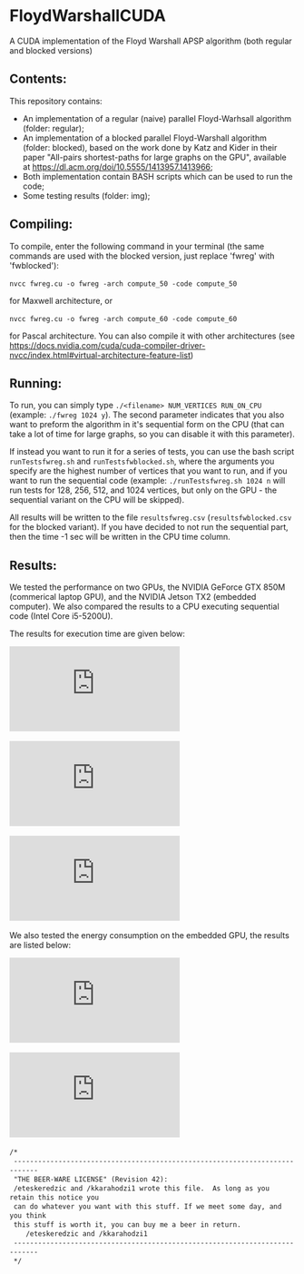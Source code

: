 # FloydWarshallCUDA
 A CUDA implementation of the Floyd Warshall APSP algorithm (both regular and blocked versions)
 
## Contents:

This repository contains:
- An implementation of a regular (naive) parallel Floyd-Warhsall algorithm (folder: regular);
- An implementation of a blocked parallel Floyd-Warshall algorithm (folder: blocked), based on the work done by Katz and Kider in their paper "All-pairs shortest-paths for large graphs on the GPU", available at https://dl.acm.org/doi/10.5555/1413957.1413966;
- Both implementation contain BASH scripts which can be used to run the code;
- Some testing results (folder: img);

## Compiling:
To compile, enter the following command in your terminal (the same commands are used with the blocked version, just replace 'fwreg' with 'fwblocked'):

`nvcc fwreg.cu -o fwreg -arch compute_50 -code compute_50`

for Maxwell architecture, or

`nvcc fwreg.cu -o fwreg -arch compute_60 -code compute_60`

for Pascal architecture. You can also compile it with other architectures (see https://docs.nvidia.com/cuda/cuda-compiler-driver-nvcc/index.html#virtual-architecture-feature-list)

## Running:
To run, you can simply type `./<filename> NUM_VERTICES RUN_ON_CPU` (example: `./fwreg 1024 y`). The second parameter indicates that you also want to preform the algorithm in it's sequential form on the CPU (that can take a lot of time for large graphs, so you can disable it with this parameter).

If instead you want to run it for a series of tests, you can use the bash script `runTestsfwreg.sh` and `runTestsfwblocked.sh`, where the arguments you specify are the highest number of vertices that you want to run, and if you want to run the sequential code (example: `./runTestsfwreg.sh 1024 n` will run tests for 128, 256, 512, and 1024 vertices, but only on the GPU - the sequential variant on the CPU will be skipped). 

All results will be written to the file `resultsfwreg.csv` (`resultsfwblocked.csv` for the blocked variant). If you have decided to not run the sequential part, then the time -1 sec will be written in the CPU time column.


## Results:
We tested the performance on two GPUs, the NVIDIA GeForce GTX 850M (commerical laptop GPU), and the NVIDIA Jetson TX2 (embedded computer). We also compared the results to a CPU executing sequential code (Intel Core i5-5200U).

The results for execution time are given below:


![CPU vs GTX 850M](https://github.com/eteskeredzic/FloydWarshallCUDA/blob/master/img/graphic1.pdf)

![CPU vs Jetson TX2](https://github.com/eteskeredzic/FloydWarshallCUDA/blob/master/img/graphic1.pdf)

![GTX 850M vs Jetson TX2](https://github.com/eteskeredzic/FloydWarshallCUDA/blob/master/img/graphic1.pdf)

We also tested the energy consumption on the embedded GPU, the results are listed below:


![Peak power consumption during execution](https://github.com/eteskeredzic/FloydWarshallCUDA/blob/master/img/power1.pdf)

![Total energy consumed](https://github.com/eteskeredzic/FloydWarshallCUDA/blob/master/img/energy2.pdf)


```
/*  
 ----------------------------------------------------------------------------  
 "THE BEER-WARE LICENSE" (Revision 42):  
 /eteskeredzic and /kkarahodzi1 wrote this file.  As long as you retain this notice you  
 can do whatever you want with this stuff. If we meet some day, and you think  
 this stuff is worth it, you can buy me a beer in return.   
	/eteskeredzic and /kkarahodzi1 
 ----------------------------------------------------------------------------  
 */  
 ```
